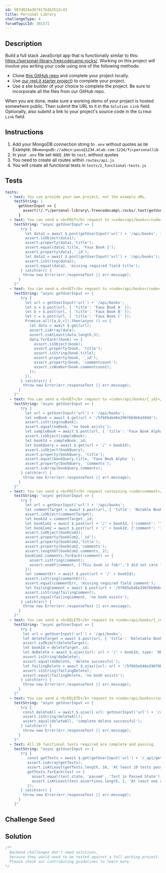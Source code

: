 ```yaml
---
id: 587d824a367417b2b2512c43
title: Personal Library
challengeType: 4
forumTopicId: 301571
---
```


## Description
<section id='description'>
Build a full stack JavaScript app that is functionally similar to this: <a href='https://personal-library.freecodecamp.rocks/' target='_blank'>https://personal-library.freecodecamp.rocks/</a>.
Working on this project will involve you writing your code using one of the following methods:

- Clone <a href='https://github.com/freeCodeCamp/boilerplate-project-library' target='_blank'>this GitHub repo</a> and complete your project locally.
- Use <a href='https://repl.it/github/freeCodeCamp/boilerplate-project-library' target='_blank'>our repl.it starter project</a>) to complete your project.
- Use a site builder of your choice to complete the project. Be sure to incorporate all the files from our GitHub repo.

When you are done, make sure a working demo of your project is hosted somewhere public. Then submit the URL to it in the `Solution Link` field. Optionally, also submit a link to your project's source code in the `GitHub Link` field.
</section>

## Instructions
<section id='instructions'>

1. Add your MongoDB connection string to `.env` without quotes as `DB`  
   Example: `DB=mongodb://admin:pass@1234.mlab.com:1234/fccpersonallib`
2. In your `.env` file set `NODE_ENV` to `test`, without quotes
3. You need to create all routes within `routes/api.js`
4. You will create all functional tests in `tests/2_functional-tests.js`

</section>

## Tests
<section id='tests'>

```yml
tests:
  - text: You can provide your own project, not the example URL.
    testString: |
      getUserInput => {
        assert(!/.*\/personal-library\.freecodecamp\.rocks/.test(getUserInput('url')));
      }
  - text: You can send a <b>POST</b> request to <code>/api/books</code> with <code>title</code> as part of the form data to add a book.  The returned response will be an object with the <code>title</code> and a unique <code>_id</code> as keys.  If <code>title</code> is not included in the request, the returned response should be the string <code>missing required field title</code>.
    testString: "async getUserInput => {
       try {
         let data1 = await $.post(getUserInput('url') + '/api/books', { 'title': 'Faux Book 1' });
         assert.isObject(data1);
         assert.property(data1,'title');
         assert.equal(data1.title, 'Faux Book 1');
         assert.property(data1,'_id');
         let data2 = await $.post(getUserInput('url') + '/api/books');
         assert.isString(data2);
         assert.equal(data2, 'missing required field title');
       } catch(err) {
        throw new Error(err.responseText || err.message);
      }
    }"
  - text: You can send a <b>GET</b> request to <code>/api/books</code> and receive a JSON response representing all the books. The JSON response will be an array of objects with each object (book) containing <code>title</code>, <code>_id</code>, and <code>commentcount</code> properties.
    testString: "async getUserInput => {
       try {
         let url = getUserInput('url') + '/api/books';
         let a = $.post(url, { 'title': 'Faux Book A' });
         let b = $.post(url, { 'title': 'Faux Book B' });
         let c = $.post(url, { 'title': 'Faux Book C' });
         Promise.all([a,b,c]).then(async () => {
           let data = await $.get(url);
           assert.isArray(data);
           assert.isAtLeast(data.length,3);
           data.forEach((book) => {
             assert.isObject(book);
             assert.property(book, 'title');
             assert.isString(book.title);
             assert.property(book, '_id');
             assert.property(book, 'commentcount');
             assert.isNumber(book.commentcount);
           });
         });
       } catch(err) {
        throw new Error(err.responseText || err.message);
      }
    }"
  - text: You can send a <b>GET</b> request to <code>/api/books/{_id}</code> to retrieve a single object of a book containing the properties <code>title</code>, <code>_id</code>, and a <code>comments</code> array (empty array if no comments present). If no book is found, return the string <code>no book exists</code>.
    testString: "async getUserInput => {
       try {
         let url = getUserInput('url') + '/api/books';
         let noBook = await $.get(url + '/5f665eb46e296f6b9b6a504d');
         assert.isString(noBook);
         assert.equal(noBook, 'no book exists');
         let sampleBook = await $.post(url, { 'title': 'Faux Book Alpha' });
         assert.isObject(sampleBook);
         let bookId = sampleBook._id;
         let bookQuery = await $.get(url + '/' + bookId);
         assert.isObject(bookQuery);
         assert.property(bookQuery, 'title');
         assert.equal(bookQuery.title, 'Faux Book Alpha' );
         assert.property(bookQuery, 'comments');
         assert.isArray(bookQuery.comments);
       } catch(err) {
        throw new Error(err.responseText || err.message);
      }
    }"
  - text: You can send a <b>POST</b> request containing <code>comment</code> as the form body data to <code>/api/books/{_id}</code> to add a comment to a book. The returned response will be the books object similar to <b>GET</b> <code>/api/books/{_id}</code> request in an earlier test. If <code>comment</code> is not included in the request, return the string <code>missing required field comment</code>`. If no book is found, return the string <code>no book exists</code>.
    testString: "async getUserInput => {
       try {
         let url = getUserInput('url') + '/api/books';       
         let commentTarget = await $.post(url, { 'title': 'Notable Book' });
         assert.isObject(commentTarget);
         let bookId = commentTarget._id;
         let bookCom1 = await $.post(url + '/' + bookId, {'comment': 'This book is fab!'});
         let bookCom2 = await $.post(url + '/' + bookId, {'comment': 'I did not care for it'});
         assert.isObject(bookCom2);
         assert.property(bookCom2,'_id');
         assert.property(bookCom2,'title');
         assert.property(bookCom2,'comments');
         assert.lengthOf(bookCom2.comments, 2);
         bookCom2.comments.forEach((comment) => {
           assert.isString(comment);
           assert.oneOf(comment, ['This book is fab!','I did not care for it']);
         });     
         let commentErr = await $.post(url + '/' + bookId);
         assert.isString(commentErr);
         assert.equal(commentErr, 'missing required field comment');
         let failingComment = await $.post(url + '/5f665eb46e296f6b9b6a504d', { 'comment': 'Never Seen Comment' });
         assert.isString(failingComment);
         assert.equal(failingComment, 'no book exists');
       } catch(err) {
        throw new Error(err.responseText || err.message);
      }
    }"
  - text: You can send a <b>DELETE</b> request to <code>/api/books/{_id}</code> to delete a book from the collection. The returned response will be the string <code>delete successful</code> if successful. If no book is found, return the string <code>no book exists</code>.
    testString: "async getUserInput => {
       try {
        let url = getUserInput('url') + '/api/books';
        let deleteTarget = await $.post(url, { 'title': 'Deletable Book' });
        assert.isObject(deleteTarget);
        let bookId = deleteTarget._id;
        let doDelete = await $.ajax({url: url + '/' + bookId, type: 'DELETE'});
        assert.isString(doDelete);
        assert.equal(doDelete, 'delete successful');
        let failingDelete = await $.ajax({url: url + '/5f665eb46e296f6b9b6a504d', type: 'DELETE'});
        assert.isString(failingDelete);
        assert.equal(failingDelete, 'no book exists');
       } catch(err) {
        throw new Error(err.responseText || err.message);
      }
    }"
  - text: You can send a <b>DELETE</b> request to <code>/api/books</code> to delete all books in the database. The returned response will be the string <code>'complete delete successful</code> if successful.
    testString: "async getUserInput => {
       try {
        const deleteAll = await $.ajax({ url: getUserInput('url') + '/api/books', type: 'DELETE' });
        assert.isString(deleteAll);
        assert.equal(deleteAll, 'complete delete successful');
       } catch(err) {
        throw new Error(err.responseText || err.message);
      }
    }"
  - text: All 10 functional tests required are complete and passing.
    testString: "async getUserInput => {
       try {
          const getTests = await $.get(getUserInput('url') + '/_api/get-tests' );
          assert.isArray(getTests);
          assert.isAtLeast(getTests.length, 10, 'At least 10 tests passed');
          getTests.forEach(test => {
            assert.equal(test.state, 'passed', 'Test in Passed State');
            assert.isAtLeast(test.assertions.length, 1, 'At least one assertion per test');
          });
       } catch(err) {
        throw new Error(err.responseText || err.message);
      }
    }"
```

</section>

## Challenge Seed
<section id='challengeSeed'>

</section>

## Solution
<section id='solution'>

```js
/**
  Backend challenges don't need solutions, 
  because they would need to be tested against a full working project. 
  Please check our contributing guidelines to learn more.
*/
```

</section>
